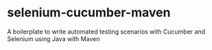 # selenium-cucumber-maven
A boilerplate to write automated testing scenarios with Cucumber and Selenium using Java with Maven
